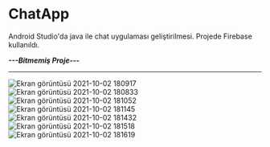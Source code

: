 # ChatApp
 Android Studio'da java ile chat uygulaması geliştirilmesi.
 Projede Firebase kullanıldı.
 
 ***---Bitmemiş Proje---***
 **********************************************************
 
![Ekran görüntüsü 2021-10-02 180917](https://user-images.githubusercontent.com/57914793/135722660-abda169f-2750-4566-85cf-93b2312838cb.png)
![Ekran görüntüsü 2021-10-02 180833](https://user-images.githubusercontent.com/57914793/135722663-5c7cf989-e4de-4426-aac7-a695913c9ec1.png)
![Ekran görüntüsü 2021-10-02 181052](https://user-images.githubusercontent.com/57914793/135722671-7bd732bd-4d10-4a7c-a6c9-c41986d07ae7.png)
![Ekran görüntüsü 2021-10-02 181145](https://user-images.githubusercontent.com/57914793/135722687-a5176470-0d10-4f69-9fc5-28a5b66d0e10.png)
![Ekran görüntüsü 2021-10-02 181432](https://user-images.githubusercontent.com/57914793/135722699-ea503338-810d-4250-b97b-9fdb287e0216.png)
![Ekran görüntüsü 2021-10-02 181518](https://user-images.githubusercontent.com/57914793/135722705-4deb80c3-b2d1-4fc3-94dc-2b5fa6cbf151.png)
![Ekran görüntüsü 2021-10-02 181619](https://user-images.githubusercontent.com/57914793/135722711-988fb42a-45a1-4371-8e04-f31cdbb7688b.png)
